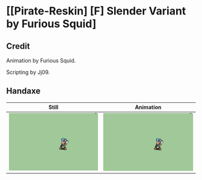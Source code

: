 # [\[Pirate-Reskin\] \[F\] Slender Variant by Furious Squid]

## Credit

Animation by Furious Squid.

Scripting by Jj09.

## Handaxe

| Still | Animation |
| :---: | :-------: |
| ![Handaxe still](./Handaxe_000.png) | ![Handaxe animation](./Handaxe.gif) |

